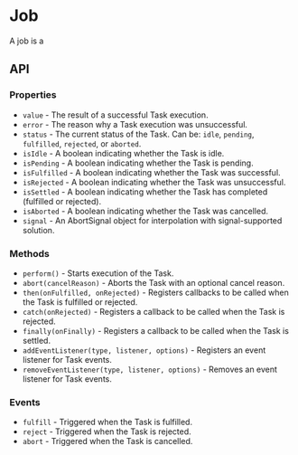 # Job

A job is a 

## API

### Properties

- `value` - The result of a successful Task execution.
- `error` - The reason why a Task execution was unsuccessful.
- `status` - The current status of the Task. Can be: `idle`, `pending`, `fulfilled`, `rejected`, or `aborted`.
- `isIdle` - A boolean indicating whether the Task is idle.
- `isPending` - A boolean indicating whether the Task is pending.
- `isFulfilled` - A boolean indicating whether the Task was successful.
- `isRejected` - A boolean indicating whether the Task was unsuccessful.
- `isSettled` - A boolean indicating whether the Task has completed (fulfilled or rejected).
- `isAborted` - A boolean indicating whether the Task was cancelled.
- `signal` - An AbortSignal object for interpolation with signal-supported solution.

### Methods

- `perform()` - Starts execution of the Task.
- `abort(cancelReason)` - Aborts the Task with an optional cancel reason.
- `then(onFulfilled, onRejected)` - Registers callbacks to be called when the Task is fulfilled or rejected.
- `catch(onRejected)` - Registers a callback to be called when the Task is rejected.
- `finally(onFinally)` - Registers a callback to be called when the Task is settled.
- `addEventListener(type, listener, options)` - Registers an event listener for Task events.
- `removeEventListener(type, listener, options)` - Removes an event listener for Task events.

### Events

- `fulfill` - Triggered when the Task is fulfilled.
- `reject` - Triggered when the Task is rejected.
- `abort` - Triggered when the Task is cancelled.
